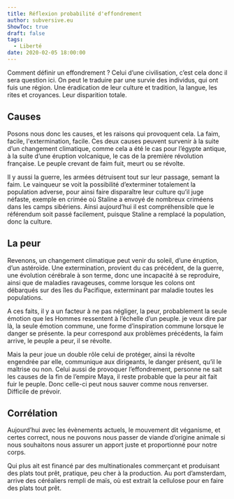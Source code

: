 ```yaml
---
title: Réflexion probabilité d'effondrement
author: subversive.eu
ShowToc: true
draft: false
tags:
  - Liberté
date: 2020-02-05 18:00:00
---
```


Comment définir un effondrement ? Celui d’une civilisation, c’est cela donc il sera question ici. On peut le traduire par une survie des individus, qui ont fuis une région. Une éradication de leur culture et tradition, la langue, les rites et croyances. Leur disparition totale. 
<!--more-->

## Causes

Posons nous donc les causes, et les raisons qui provoquent cela. La faim, facile, l'extermination, facile. Ces deux causes peuvent survenir à la suite d’un changement climatique, comme cela a été le cas pour l’égypte antique, à la suite d’une éruption volcanique, le cas de la première révolution française. Le peuple crevant de faim fuit, meurt ou se révolte.

Il y aussi la guerre, les armées détruisent tout sur leur passage, semant la faim. Le vainqueur se voit la possibilité d’exterminer totalement la population adverse, pour ainsi faire disparaître leur culture qu’il juge néfaste, exemple en crimée où Staline a envoyé de nombreux criméens dans les camps sibériens. Ainsi aujourd’hui il est compréhensible que le référendum soit passé facilement, puisque Staline a remplacé la population, donc la culture.

## La peur

Revenons, un changement climatique peut venir du soleil, d’une éruption, d’un astéroïde. Une extermination, provient du cas précédent, de la guerre, une évolution cérébrale à son terme, donc une incapacité à se reproduire, ainsi que de maladies ravageuses, comme lorsque les colons ont débarqués sur des îles du Pacifique, exterminant par maladie toutes les populations.

A ces faits, il y a un facteur à ne pas négliger, la peur, probablement la seule émotion que les Hommes ressentent à l’échelle d’un peuple. je veux dire par là, la seule émotion  commune, une forme d’inspiration commune lorsque le danger se présente. la peur correspond aux problèmes précédents, la faim arrive, le peuple a peur, il se révolte.

Mais la peur joue un double rôle celui de protéger, ainsi la révolte engendrée par elle, communique aux dirigeants, le danger présent, qu’il le maîtrise ou non. Celui aussi de provoquer l’effondrement, personne ne sait les causes de la fin de l’empire Maya, il reste probable que la peur ait fait fuir le peuple. Donc celle-ci peut nous sauver comme nous renverser. Difficile de prévoir.

## Corrélation

Aujourd’hui avec les évènements actuels, le mouvement dit véganisme, et certes correct, nous ne pouvons nous passer de viande d’origine animale si nous souhaitons nous assurer un apport juste et proportionné pour notre corps.

Qui plus ait est financé par des multinationales commerçant et produisant des plats tout prêt, pratique, peu cher à la production. Au port d’amsterdam, arrive des céréaliers rempli de maïs, où est extrait la cellulose pour en faire des plats tout prêt.